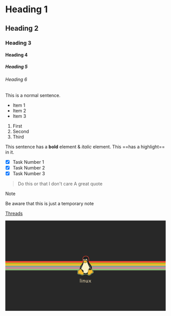 # Heading 1
## Heading 2
### Heading 3
#### Heading 4
##### Heading 5
###### Heading 6

This is a normal sentence.
- Item 1
- Item 2
- Item 3

1. First
2. Second
3. Third

This sentence has a **bold** element & *italic* element.
This ==has a highlight== in it.

- [x] Task Number 1
- [x] Task Number 2
- [x] Task Number 3

> Do this or that I don't care
> A great quote

> [!Note]
> Be aware that this is just a temporary note


[Threads](Threads.md)

![wallpaperflare.com_wallpaper](wallpaperflare.com_wallpaper.jpg)